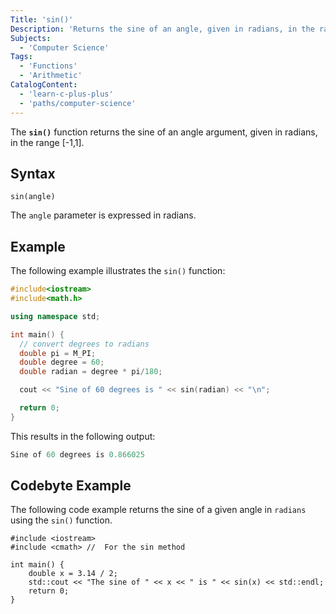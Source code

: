 ```yaml
---
Title: 'sin()'
Description: 'Returns the sine of an angle, given in radians, in the range [-1,1].'
Subjects:
  - 'Computer Science'
Tags:
  - 'Functions'
  - 'Arithmetic'
CatalogContent:
  - 'learn-c-plus-plus'
  - 'paths/computer-science'
---
```


The **`sin()`** function returns the sine of an angle argument, given in radians, in the range [-1,1].

## Syntax

```pseudo
sin(angle)
```

The `angle` parameter is expressed in radians.

## Example

The following example illustrates the `sin()` function:

```cpp
#include<iostream>
#include<math.h>

using namespace std;

int main() {
  // convert degrees to radians
  double pi = M_PI;
  double degree = 60;
  double radian = degree * pi/180;

  cout << "Sine of 60 degrees is " << sin(radian) << "\n";

  return 0;
}
```

This results in the following output:

```cpp
Sine of 60 degrees is 0.866025
```

## Codebyte Example

The following code example returns the sine of a given angle in `radians` using the `sin()` function.

```codebyte/cpp
#include <iostream>
#include <cmath> //  For the sin method

int main() {
    double x = 3.14 / 2;
    std::cout << "The sine of " << x << " is " << sin(x) << std::endl;
    return 0;
}
```
